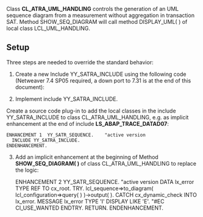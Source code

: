 Class **CL_ATRA_UML_HANDLING** controls the generation of an UML sequence diagram from a measurement without aggregation in transaction SAT. Method SHOW_SEQ_DIAGRAM will call method DISPLAY_UML( ) of local class LCL_UML_HANDLING.

## Setup

Three steps are needed to override the standard behavior:
1. Create a new Include YY_SATRA_INCLUDE using the following code (Netweaver 7.4 SP05 required, a down port to 7.31 is at the end of this document):

2. Implement include YY_SATRA_INCLUDE.

Create a source code plug-in to add the local classes in the include YY_SATRA_INCLUDE to class CL_ATRA_UML_HANDLING, e.g. as implicit enhancement at the end of include **LS_ABAP_TRACE_DATAD07**:

    ENHANCEMENT 1  YY_SATR_SEQUENCE.    "active version
      INCLUDE YY_SATRA_INCLUDE.
    ENDENHANCEMENT.

3. Add an implicit enhancement at the beginning of Method **SHOW_SEQ_DIAGRAM( )** of class CL_ATRA_UML_HANDLING to replace the logic:

    ENHANCEMENT 2  YY_SATR_SEQUENCE.    "active version
      DATA lx_error TYPE REF TO cx_root.
      TRY.
          lcl_sequence=>to_diagram( lcl_configuration=>query( ) )->output( ).
        CATCH cx_dynamic_check INTO lx_error.
          MESSAGE lx_error TYPE 'I' DISPLAY LIKE 'E'.  "#EC CI_USE_WANTED
      ENDTRY.
      RETURN.
    ENDENHANCEMENT.
